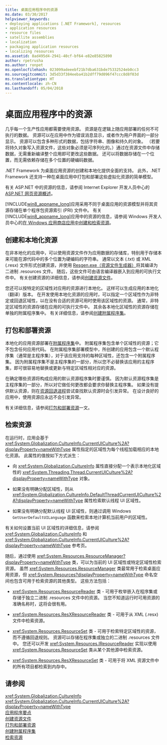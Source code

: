```yaml
---
title: 桌面应用程序中的资源
ms.date: 03/30/2017
helpviewer_keywords:
- deploying applications [.NET Framework], resources
- application resources
- resource files
- satellite assemblies
- localization
- packaging application resources
- localizing resources
ms.assetid: 8ad495d4-2941-40cf-bf64-e82e85825890
author: rpetrusha
ms.author: ronpet
ms.openlocfilehash: 023099adeeebf21b7dba631bde75332524eb0cc3
ms.sourcegitcommit: 3d5d33f384eeba41b2dff79d096f47ccc8d8f03d
ms.translationtype: HT
ms.contentlocale: zh-CN
ms.lasthandoff: 05/04/2018
---
```

# <a name="resources-in-desktop-apps"></a>桌面应用程序中的资源
几乎每一个生产性应用都需要使用资源。 资源是在逻辑上随应用部署的任何不可执行的数据。 资源可以在应用中作为错误消息显示，或者作为用户界面的一部分显示。 资源可以包含多种形式的数据，包括字符串、图像和持久的对象。 （若要将持久对象写入资源文件，这些对象必须是可序列化的。）通过在资源文件中存储数据，无需重新编译整个应用即可更改这些数据。 还可以将数据存储在一个位置，而无需依赖存储在多个位置的硬编码数据。  
  
 .NET Framework 为桌面应用资源的创建和本地化提供全面的支持。 此外，.NET Framework 还支持一种在桌面应用中打包和部署这些虚拟化资源的简单模型。  
  
 有关 ASP.NET 中的资源的信息，请参阅 Internet Explorer 开发人员中心的 [ASP.NET 网页资源概述](http://msdn.microsoft.com/library/0936b3b2-9e6e-4abe-9c06-364efef9dbbd)。  
  
 [!INCLUDE[win8_appname_long](../../../includes/win8-appname-long-md.md)]应用采用不同于桌面应用的资源模型并将其资源存储在单个程序包资源索引 (PRI) 文件中。 有关 [!INCLUDE[win8_appname_long](../../../includes/win8-appname-long-md.md)]应用中的资源的信息，请参阅 Windows 开发人员中心的[在 Windows 应用商店应用中创建和检索资源](http://go.microsoft.com/fwlink/p/?LinkId=241674)。  
  
## <a name="creating-and-localizing-resources"></a>创建和本地化资源  
 在非本地化的应用中，可以使用资源文件作为应用数据的存储库，特别用于存储本来可能在源代码中的多个位置为硬编码的字符串。 通常以文本 (.txt) 或 XML (.resx) 文件形式创建资源，并使用 [Resgen.exe（资源文件生成器）](../../../docs/framework/tools/resgen-exe-resource-file-generator.md)将其编译为二进制 .resources 文件。 随后，这些文件可由语言编译器嵌入到应用的可执行文件中。 有关创建资源的详细信息，请参阅[创建资源文件](../../../docs/framework/resources/creating-resource-files-for-desktop-apps.md)。  
  
 您还可以按特定的区域性对应用的资源进行本地化。 这样可以生成应用的本地化（翻译）版本。 在开发使用本地化资源的应用时，可以指定一个区域性作为非特定或回退区域性，以在没有合适的资源可用时使用该区域性的资源。 通常，非特定区域性的资源存储在应用的可执行文件中。 其余各本地化区域性的资源存储在单独的附属程序集中。 有关详细信息，请参阅[创建附属程序集](../../../docs/framework/resources/creating-satellite-assemblies-for-desktop-apps.md)。  
  
## <a name="packaging-and-deploying-resources"></a>打包和部署资源  
 本地化的应用资源部署在[附属程序集](../../../docs/framework/resources/packaging-and-deploying-resources-in-desktop-apps.md)中。 附属程序集包含单个区域性的资源；它不包含任何应用代码。 在附属程序集部署模型中，所创建的应用包含一个默认程序集（通常是主程序集），对于该应用支持的每种区域性，还包含一个附属程序集。 因为附属程序集不是主程序集的一部分，所以您不必替换该应用的主程序集，即可很容易地替换或更新与特定区域性相对应的资源。  
  
 在确定哪些资源将构成应用的默认资源程序集时要谨慎。 因为默认资源程序集是主程序集的一部分，所以对它做任何更改都会要求你替换主程序集。 如果没有提供默认资源，则在[资源回退进程](../../../docs/framework/resources/packaging-and-deploying-resources-in-desktop-apps.md)尝试查找默认资源时会引发异常。 在设计良好的应用中，使用资源应永远不会引发异常。  
  
 有关详细信息，请参阅[打包和部署资源](../../../docs/framework/resources/packaging-and-deploying-resources-in-desktop-apps.md)一文。  
  
## <a name="retrieving-resources"></a>检索资源  
 在运行时，应用会基于 <xref:System.Globalization.CultureInfo.CurrentUICulture%2A?displayProperty=nameWithType> 属性指定的区域性为每个线程加载相应的本地化资源。 此属性的值按如下方式派生：  
  
-   向 <xref:System.Globalization.CultureInfo> 属性直接分配一个表示本地化区域性的 <xref:System.Threading.Thread.CurrentUICulture%2A?displayProperty=nameWithType> 对象。  
  
-   如果没有明确分配区域性，则从 <xref:System.Globalization.CultureInfo.DefaultThreadCurrentUICulture%2A?displayProperty=nameWithType> 属性检索默认线程 UI 区域性。  
  
-   如果没有明确分配默认线程 UI 区域性，则通过调用 Windows `GetUserDefaultUILanguage` 函数来检索本地计算机当前用户的区域性。  
  
 有关如何设置当前 UI 区域性的详细信息，请参阅 <xref:System.Globalization.CultureInfo> 和 <xref:System.Globalization.CultureInfo.CurrentUICulture%2A?displayProperty=nameWithType> 参考页。  
  
 随后，通过使用 <xref:System.Resources.ResourceManager?displayProperty=nameWithType> 类，可以为当前的 UI 区域性或特定区域性检索资源。 虽然 <xref:System.Resources.ResourceManager> 类最常用于检索桌面应用资源，但 <xref:System.Resources?displayProperty=nameWithType> 命名空间也包含可用于检索资源的其他类型。 这些方法包括：  
  
-   <xref:System.Resources.ResourceReader> 类 - 可用于枚举嵌入在程序集或存储于独立二进制 .resources 文件中的资源。 当您不知道运行时可用资源的准确名称时，这将会很有用。  
  
-   <xref:System.Resources.ResXResourceReader> 类 - 可用于从 XML (.resx) 文件中检索资源。  
  
-   <xref:System.Resources.ResourceSet> 类 - 可用于检索特定区域性的资源，而不遵循回退规则。 资源可以存储在程序集或独立的二进制 .resources 文件中。 您还可以开发 <xref:System.Resources.IResourceReader> 实现以使用 <xref:System.Resources.ResourceSet> 类从某个其他源中检索资源。  
  
-   <xref:System.Resources.ResXResourceSet> 类 - 可用于将 XML 资源文件中的所有项目都检索到内存中。  
  
## <a name="see-also"></a>请参阅  
 <xref:System.Globalization.CultureInfo>  
 <xref:System.Globalization.CultureInfo.CurrentUICulture%2A?displayProperty=nameWithType>  
 [应用程序要点](../../../docs/standard/application-essentials.md)  
 [创建资源文件](../../../docs/framework/resources/creating-resource-files-for-desktop-apps.md)  
 [打包和部署资源](../../../docs/framework/resources/packaging-and-deploying-resources-in-desktop-apps.md)  
 [创建附属程序集](../../../docs/framework/resources/creating-satellite-assemblies-for-desktop-apps.md)  
 [检索资源](../../../docs/framework/resources/retrieving-resources-in-desktop-apps.md)
